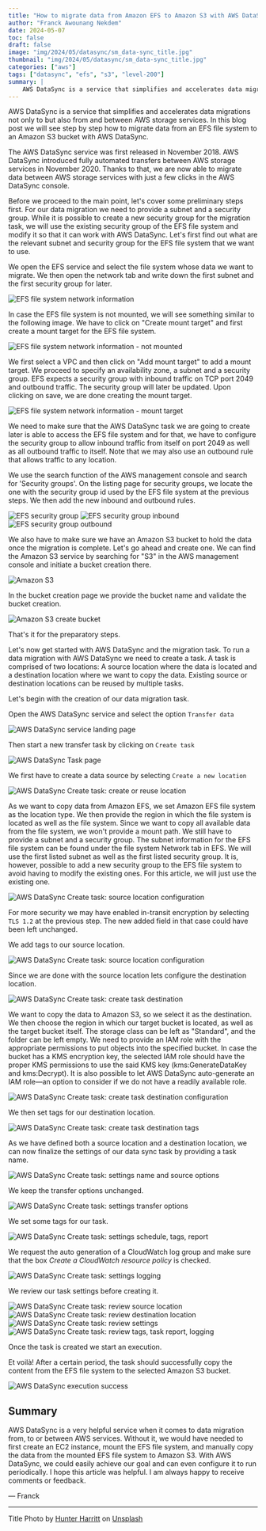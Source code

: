 ```yaml
---
title: "How to migrate data from Amazon EFS to Amazon S3 with AWS DataSync"
author: "Franck Awounang Nekdem"
date: 2024-05-07
toc: false
draft: false
image: "img/2024/05/datasync/sm_data-sync_title.jpg"
thumbnail: "img/2024/05/datasync/sm_data-sync_title.jpg"
categories: ["aws"]
tags: ["datasync", "efs", "s3", "level-200"]
summary: |
    AWS DataSync is a service that simplifies and accelerates data migrations not only to but also from and between AWS storage services. In this blog post we will see how to leverage it to migrate data from an EFS file system to an Amazon S3 bucket.
---
```


AWS DataSync is a service that simplifies and accelerates data migrations not only to but also from and between AWS storage services.
In this blog post we will see step by step how to migrate data from an EFS file system to an Amazon S3 bucket with AWS DataSync.

The AWS DataSync service was first released in November 2018. AWS DataSync introduced fully automated transfers between AWS storage services in November 2020. Thanks to that, we are now able to migrate data between AWS storage services with just a few clicks in the AWS DataSync console.

Before we proceed to the main point, let's cover some preliminary steps first.
For our data migration we need to provide a subnet and a security group. While it is possible to create a new security group for the migration task, we will use the existing security group of the EFS file system and modify it so that it can work with AWS DataSync.
Let's first find out what are the relevant subnet and security group for the EFS file system that we want to use.

We open the EFS service and select the file system whose data we want to migrate. We then open the network tab and write down the first subnet and the first security group for later.

![EFS file system network information](/img/2024/05/datasync/sm_data-sync-efs-network-info.png)

In case the EFS file system is not mounted, we will see something similar to the following image. We have to click on "Create mount target" and first create a mount target for the EFS file system.

![EFS file system network information - not mounted](/img/2024/05/datasync/sm_data-sync-efs-network-unmounted.png)

We first select a VPC and then click on "Add mount target" to add a mount target. We proceed to specify an availability zone, a subnet and a security group. EFS expects a security group with inbound traffic on TCP port 2049 and outbound traffic.
The security group will later be updated. Upon clicking on save, we are done creating the mount target.

![EFS file system network information - mount target](/img/2024/05/datasync/sm_data-sync-efs-network-mount-target.png)


We need to make sure that the AWS DataSync task we are going to create later is able to access the EFS file system and for that, we have to configure the security group to allow inbound traffic from itself on port 2049 as well as all outbound traffic to itself. Note that we may also use an outbound rule that allows traffic to any location.

We use the search function of the AWS management console and search for 'Security groups'. On the listing page for security groups, we locate the one with the security group id used by the EFS file system at the previous steps. We then add the new inbound and outbound rules.

![EFS security group](/img/2024/05/datasync/sm_data-sync-sg.png)
![EFS security group inbound](/img/2024/05/datasync/sm_data-sync-sg-inbound.png)
![EFS security group outbound](/img/2024/05/datasync/sm_data-sync-sg-outbound.png)


We also have to make sure we have an Amazon S3 bucket to hold the data once the migration is complete. Let's go ahead and create one.
We can find the Amazon S3 service by searching for "S3" in the AWS management console and initiate a bucket creation there. 

![Amazon S3](/img/2024/05/datasync/sm_data-sync-s3.png)

In the bucket creation page we provide the bucket name and validate the bucket creation.

![Amazon S3 create bucket](/img/2024/05/datasync/sm_data-sync-s3-create-bucket.png)

That's it for the preparatory steps.


Let's now get started with AWS DataSync and the migration task.
To run a data migration with AWS DataSync we need to create a task. A task is comprised of two locations: A source location where the data is located and a destination location where we want to copy the data. Existing source or destination locations can be reused by multiple tasks.

Let's begin with the creation of our data migration task.

Open the AWS DataSync service and select the option `Transfer data`

![AWS DataSync service landing page](/img/2024/05/datasync/sm_aws-data-sync.png)

Then start a new transfer task by clicking on `Create task`

![AWS DataSync Task page](/img/2024/05/datasync/sm_aws-data-sync-2.png)

We first have to create a data source by selecting `Create a new location`

![AWS DataSync Create task: create or reuse location](/img/2024/05/datasync/sm_data-sync-create-task-1.png)

As we want to copy data from Amazon EFS, we set Amazon EFS file system as the location type. We then provide the region in which the file system is located as well as the file system.
Since we want to copy all available data from the file system, we won't provide a mount path.
We still have to provide a subnet and a security group. The subnet information for the EFS file system can be found under the file system Network tab in EFS. We will use the first listed subnet as well as the first listed security group. It is, however, possible to add a new security group to the EFS file system to avoid having to modify the existing ones. For this article, we will just use the existing one.

![AWS DataSync Create task: source location configuration](/img/2024/05/datasync/sm_data-sync-create-task-2.png)

For more security we may have enabled in-transit encryption by selecting `TLS 1.2` at the previous step. The new added field in that case could have been left unchanged.

We add tags to our source location.

![AWS DataSync Create task: source location configuration](/img/2024/05/datasync/sm_data-sync-create-task-3.png)


Since we are done with the source location lets configure the destination location.

![AWS DataSync Create task: create task destination](/img/2024/05/datasync/sm_data-sync-create-task-destination-1.png)

We want to copy the data to Amazon S3, so we select it as the destination.
We then choose the region in which our target bucket is located, as well as the target bucket itself. The storage class can be left as "Standard", and the folder can be left empty. We need to provide an IAM role with the appropriate permissions to put objects into the specified bucket.
In case the bucket has a KMS encryption key, the selected IAM role should have the proper KMS permissions to use the said KMS key (kms:GenerateDataKey and kms:Decrypt). It is also possible to let AWS DataSync auto-generate an IAM role—an option to consider if we do not have a readily available role.

![AWS DataSync Create task: create task destination configuration](/img/2024/05/datasync/sm_data-sync-create-task-destination-2.png)

We then set tags for our destination location.

![AWS DataSync Create task: create task destination tags](/img/2024/05/datasync/sm_data-sync-create-task-destination-3.png)

As we have defined both a source location and a destination location, we can now finalize the settings of our data sync task by providing a task name.

![AWS DataSync Create task: settings name and source options](/img/2024/05/datasync/sm_data-sync-create-task-settings-1.png)

We keep the transfer options unchanged.

![AWS DataSync Create task: settings transfer options](/img/2024/05/datasync/sm_data-sync-create-task-settings-2-unchanged.png)

We set some tags for our task.

![AWS DataSync Create task: settings schedule, tags, report](/img/2024/05/datasync/sm_data-sync-create-task-settings-3.png)

We request the auto generation of a CloudWatch log group and make sure that the box *Create a CloudWatch resource policy* is checked.

![AWS DataSync Create task: settings logging](/img/2024/05/datasync/sm_data-sync-create-task-settings-4-autogenerate.png)


We review our task settings before creating it.

![AWS DataSync Create task: review source location](/img/2024/05/datasync/sm_data-sync-create-task-review-1.png)
![AWS DataSync Create task: review destination location](/img/2024/05/datasync/sm_data-sync-create-task-review-2.png)
![AWS DataSync Create task: review settings](/img/2024/05/datasync/sm_data-sync-create-task-review-3.png)
![AWS DataSync Create task: review tags, task report, logging](/img/2024/05/datasync/sm_data-sync-create-task-review-3b.png)

Once the task is created we start an execution.

Et voilà!
After a certain period, the task should successfully copy the content from the EFS file system to the selected Amazon S3 bucket.

![AWS DataSync execution success](/img/2024/05/datasync/sm_data-sync-execution-success.png)

## Summary
AWS DataSync is a very helpful service when it comes to data migration from, to or between AWS services. Without it, we would have needed to first create an EC2 instance, mount the EFS file system, and manually copy the data from the mounted EFS file system to Amazon S3. With AWS DataSync, we could easily achieve our goal and can even configure it to run periodically.
I hope this article was helpful. I am always happy to receive comments or feedback.


&mdash; Franck


---

Title Photo by [Hunter Harritt](https://unsplash.com/@hharritt) on [Unsplash](https://unsplash.com/photos/red-and-blue-lights-from-tower-steel-wool-photography-Ype9sdOPdYc)

